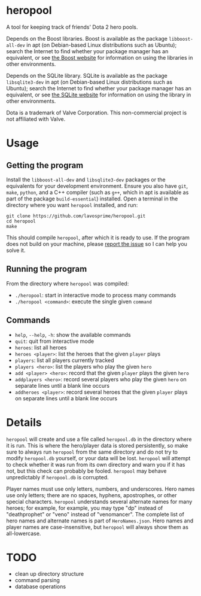 heropool
========

A tool for keeping track of friends' Dota 2 hero pools.

Depends on the Boost libraries. Boost is available as the package
`libboost-all-dev` in apt (on Debian-based Linux distributions such as Ubuntu);
search the Internet to find whether your package manager has an equivalent,
or see [the Boost website](http://www.boost.org/users/download/)
for information on using the libraries in other environments.

Depends on the SQLite library. SQLite is available as the package
`libsqlite3-dev` in apt (on Debian-based Linux distributions such as Ubuntu);
search the Internet to find whether your package manager has an equivalent,
or see [the SQLite website](http://sqlite.org/quickstart.html)
for information on using the library in other environments.

Dota is a trademark of Valve Corporation. This non-commercial project is not
affiliated with Valve.

Usage
=====

Getting the program
-------------------

Install the `libboost-all-dev` and `libsqlite3-dev` packages or the equivalents
for your development environment. Ensure you also have `git`, `make`, `python`,
and a C++ compiler (such as `g++`, which in apt is available as part of the
package `build-essential`) installed. Open a terminal in the directory where you
want `heropool` installed, and run:

    git clone https://github.com/lavosprime/heropool.git
    cd heropool
    make

This should compile `heropool`, after which it is ready to use. If the program
does not build on your machine, please
[report the issue](https://github.com/lavosprime/heropool/issues) so I can help
you solve it.

Running the program
-------------------

From the directory where `heropool` was compiled:

- `./heropool`: start in interactive mode to process many commands
- `./heropool <command>`: execute the single given `command`

Commands
--------

- `help`, `--help`, `-h`: show the available commands
- `quit`: quit from interactive mode
- `heroes`: list all heroes
- `heroes <player>`: list the heroes that the given `player` plays
- `players`: list all players currently tracked
- `players <hero>`: list the players who play the given `hero`
- `add <player> <hero>`:  record that the given `player` plays the given `hero`
- `addplayers <hero>`: record several players who play the given `hero` on
  separate lines until a blank line occurs
- `addheroes <player>`: record several heroes that the given `player` plays on
  separate lines until a blank line occurs

Details
=======

`heropool` will create and use a file called `heropool.db` in the directory
where it is run. This is where the hero/player data is stored persistently, so
make sure to always run `heropool` from the same directory and do not try to
modify `heropool.db` yourself, or your data will be lost. `heropool` will
attempt to check whether it was run from its own directory and warn you if it
has not, but this check can probably be fooled. `heropool` may behave
unpredictably if `heropool.db` is corrupted.

Player names must use only letters, numbers, and underscores. Hero names use
only letters; there are no spaces, hyphens, apostrophes, or other special
characters. `heropool` understands several alternate names for many heroes; for
example, for example, you may type "dp" instead of "deathprophet" or "veno"
instead of "venomancer". The complete list of hero names and alternate names is
part of `HeroNames.json`. Hero names and player names are case-insensitive, but
`heropool` will always show them as all-lowercase.

TODO
====

- clean up directory structure
- command parsing
- database operations
